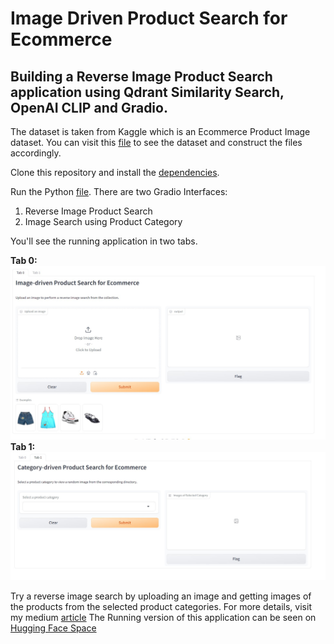 # Image Driven Product Search for Ecommerce

## Building a Reverse Image Product Search application using Qdrant Similarity Search, OpenAI CLIP and Gradio.
The dataset is taken from Kaggle which is an Ecommerce Product Image dataset. You can visit this [file](data.txt) to see the dataset and construct the files accordingly. 

Clone this repository and install the [dependencies](requirements.txt).

Run the Python [file](app.py).
There are two Gradio Interfaces:
1. Reverse Image Product Search
2. Image Search using Product Category
   
You'll see the running application in two tabs.

**Tab 0:** ![](assets/Tab1.jpg)
**Tab 1:** ![](assets/Tab0.jpg)

Try a reverse image search by uploading an image and getting images of the products from the selected product categories.
For more details, visit my medium [article]()
The Running version of this application can be seen on [Hugging Face Space](https://huggingface.co/spaces/akritiupadhyay/image_driven_product_search_for_ecommerce)

